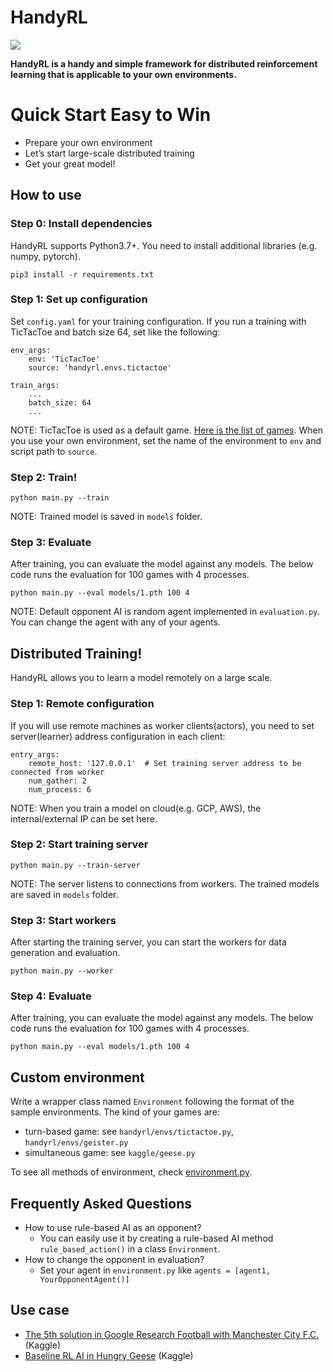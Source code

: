 # HandyRL

![](https://github.com/DeNA/HandyRL/workflows/pytest/badge.svg?branch=master)

**HandyRL is a handy and simple framework for distributed reinforcement learning that is applicable to your own environments.**


# Quick Start Easy to Win

*   Prepare your own environment
*   Let’s start large-scale distributed training
*   Get your great model!

## How to use


### Step 0: Install dependencies

HandyRL supports Python3.7+.
You need to install additional libraries (e.g. numpy, pytorch).
```
pip3 install -r requirements.txt
```


### Step 1: Set up configuration

Set `config.yaml` for your training configuration.
If you run a training with TicTacToe and batch size 64, set like the following:


```
env_args:
    env: 'TicTacToe'
    source: 'handyrl.envs.tictactoe'

train_args:
    ...
    batch_size: 64
    ...
```

NOTE: TicTacToe is used as a default game. [Here is the list of games](https://github.com/DeNA/HandyRL/tree/master/handyrl/environments). When you use your own environment, set the name of the environment to `env` and script path to `source`.


### Step 2: Train!


```
python main.py --train
```

NOTE: Trained model is saved in `models` folder.


### Step 3: Evaluate

After training, you can evaluate the model against any models. The below code runs the evaluation for 100 games with 4 processes.


```
python main.py --eval models/1.pth 100 4
```


NOTE: Default opponent AI is random agent implemented in `evaluation.py`. You can change the agent with any of your agents.


## Distributed Training!

HandyRL allows you to learn a model remotely on a large scale.


### Step 1: Remote configuration

If you will use remote machines as worker clients(actors), you need to set server(learner) address configuration in each client:


```
entry_args:
    remote_host: '127.0.0.1'  # Set training server address to be connected from worker
    num_gather: 2
    num_process: 6
```


NOTE: When you train a model on cloud(e.g. GCP, AWS), the internal/external IP can be set here.


### Step 2: Start training server


```
python main.py --train-server
```


NOTE: The server listens to connections from workers. The trained models are saved in `models` folder.


### Step 3: Start workers

After starting the training server, you can start the workers for data generation and evaluation.


```
python main.py --worker
```



### Step 4: Evaluate

After training, you can evaluate the model against any models. The below code runs the evaluation for 100 games with 4 processes.


```
python main.py --eval models/1.pth 100 4
```



## Custom environment

Write a wrapper class named `Environment` following the format of the sample environments.
The kind of your games are:
* turn-based game: see `handyrl/envs/tictactoe.py`, `handyrl/envs/geister.py`
* simultaneous game: see `kaggle/geese.py`

To see all methods of environment, check [environment.py](https://github.com/DeNA/HandyRL/blob/master/handyrl/environment.py).



## Frequently Asked Questions


*   How to use rule-based AI as an opponent?
    *   You can easily use it by creating a rule-based AI method `rule_based_action()` in a class `Environment`.
*   How to change the opponent in evaluation?
    *   Set your agent in `environment.py` like `agents = [agent1, YourOpponentAgent()]`


## Use case

*   [The 5th solution in Google Research Football with Manchester City F.C.](https://www.kaggle.com/c/google-football/discussion/203412) (Kaggle)
*   [Baseline RL AI in Hungry Geese](https://www.kaggle.com/yuricat/smart-geese-trained-by-reinforcement-learning) (Kaggle)